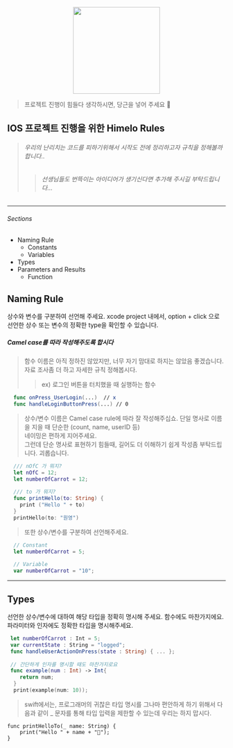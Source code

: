 <p align="center" width="100%">
  <img width="200px" src="https://user-images.githubusercontent.com/46745325/103060932-0649d600-45ed-11eb-84d8-9ceb0ad6b931.png"></img>
</p>

> 프로젝트 진행이 힘들다 생각하시면, 당근을 넣어 주세요 🥕 
## IOS 프로젝트 진행을 위한 Himelo Rules

>###### 우리의 난리치는 코드를 피하기위해서 시작도 전에 정리하고자 규칙을 정해볼까 합니다..
> >###### 선생님들도 번뜩이는 아이디어가 생기신다면 추가해 주시길 부탁드립니다...
---------------

###### Sections  

+ Naming Rule
  + Constants
  + Variables
+ Types
+ Parameters and Results
  + Function
 
 
 ## Naming Rule
 상수와 변수를 구분하여 선언해 주세요.
 xcode project 내에서, option + click 으로 선언한 상수 또는 변수의 정확한 type을 확인할 수 있습니다.
 ##### Camel case를 따라 작성해주도록 합시다
 > 함수 이름은 아직 정하진 않았지만, 너무 자기 맘대로 하지는 않았음 좋겠습니다. 자료 조사좀 더 하고 자세한 규칙 정해봅시다.
 > > ex) 로그인 버튼을 터치했을 때 실행하는 함수
 ```swift
   func onPress_UserLogin(...)  // x
   func handleLoginButtonPress(...) // 0
 ```

> 상수/변수 이름은 Camel case rule에 따라 잘 작성해주십쇼.
단일 명사로 이름을 지을 때 단순한 (count, name, userID 등)   
네이밍은 편하게 지어주세요.   
그런데 단순 명사로 표현하기 힘들때, 길어도 더 이해하기 쉽게 작성좀 부탁드립니다. 괴롭습니다.
```swift
  /// nOfC 가 뭐지?
  let nOfC = 12;
  let numberOfCarrot = 12;
  
  /// to 가 뭐지?
  func printHello(to: String) {
    print ("Hello " + to)
  }
  printHello(to: "원영")
```
> 또한 상수/변수를 구분하여 선언해주세요.
```swift
  // Constant
  let numberOfCarrot = 5;
  
  // Variable
  var numberOfCarrot = "10";
```

---------------

## Types
선언한 상수/변수에 대하여 해당 타입을 정확히 명시해 주세요.
함수에도 마찬가지에요. 파라미터와 인자에도 정확한 타입을 명시해주세요.
```swift
 let numberOfCarrot : Int = 5;
 var currentState : String = "logged";
 func handleUserActionOnPress(state : String) { ... };
 
 // 간단하게 인자를 명시할 때도 마찬가지로요
 func example(num : Int) -> Int{
    return num;
  }
  print(example(num: 10));
```
> swift에서는, 프로그래머의 귀찮은 타입 명시를 그나마 편안하게 하기 위해서 다음과 같이 _ 문자를 통해
> 타입 입력을 제한할 수 있는데 우리는 하지 맙시다.
```swiftd
func printHelloTo(_ name: String) {
    print("Hello " + name + "🥕");
}
```



